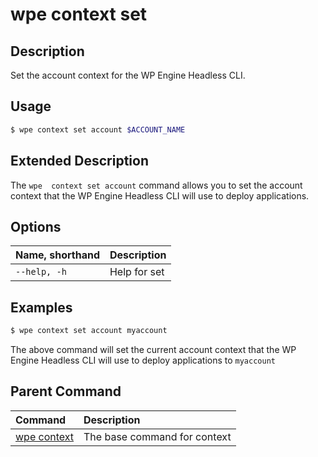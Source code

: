 # wpe context set

## Description
Set the account context for the WP Engine Headless CLI.

## Usage

```bash
$ wpe context set account $ACCOUNT_NAME
```

## Extended Description

The `wpe  context set account` command allows you to set the account context that the WP Engine Headless CLI will use to deploy applications.

## Options

| Name, shorthand     | Description  |
|:--------------------|:-------------|
| `--help, -h`        | Help for set |

## Examples

```bash
$ wpe context set account myaccount
```

The above command will set the current account context that the WP Engine Headless CLI will use to deploy applications to `myaccount`

## Parent Command
| Command                                               | Description                  |
|:------------------------------------------------------|:-----------------------------|
| [wpe context](/reference/cli/wpe/context) | The base command for context |

